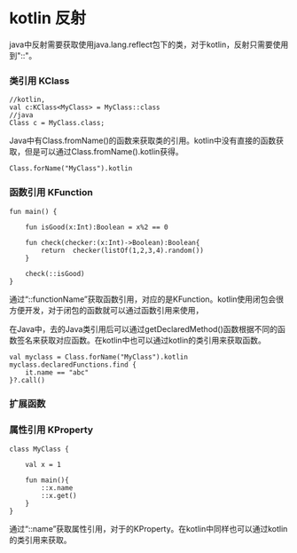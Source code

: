 kotlin 反射
==========

java中反射需要获取使用java.lang.reflect包下的类，对于kotlin，反射只需要使用到"::"。

### 类引用 KClass

```
//kotlin, 
val c:KClass<MyClass> = MyClass::class
//java
Class c = MyClass.class;
```

Java中有Class.fromName()的函数来获取类的引用。kotlin中没有直接的函数获取，但是可以通过Class.fromName().kotlin获得。
```
Class.forName("MyClass").kotlin
```

### 函数引用 KFunction

```
fun main() {
    
    fun isGood(x:Int):Boolean = x%2 == 0

    fun check(checker:(x:Int)->Boolean):Boolean{
        return  checker(listOf(1,2,3,4).random())
    }

    check(::isGood)
}
```

通过“::functionName”获取函数引用，对应的是KFunction。kotlin使用闭包会很方便开发，对于闭包的函数就可以通过函数引用来使用，

在Java中，去的Java类引用后可以通过getDeclaredMethod()函数根据不同的函数签名来获取对应函数。在kotlin中也可以通过kotlin的类引用来获取函数。

```
val myclass = Class.forName("MyClass").kotlin
myclass.declaredFunctions.find {
    it.name == "abc"
}?.call()
```

### 扩展函数

### 属性引用 KProperty

```
class MyClass {

    val x = 1

    fun main(){
        ::x.name
        ::x.get()
    }
}
```

通过“::name”获取属性引用，对于的KProperty。在kotlin中同样也可以通过kotlin的类引用来获取。
